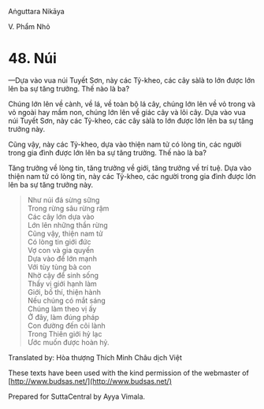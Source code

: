  

Aṅguttara Nikāya

V. Phẩm Nhỏ

# 48\. Núi

—Dựa vào vua núi Tuyết Sơn, này các Tỷ-kheo, các cây sàlà to lớn được lớn lên ba sự tăng trưởng. Thế nào là ba?

Chúng lớn lên về cành, về lá, về toàn bộ lá cây, chúng lớn lên về vỏ trong và vỏ ngoài hay mầm non, chúng lớn lên về giác cây và lõi cây. Dựa vào vua núi Tuyết Sơn, này các Tỷ-kheo, các cây sàlà to lớn được lớn lên ba sự tăng trưởng này.

Cũng vậy, này các Tỷ-kheo, dựa vào thiện nam tử có lòng tin, các người trong gia đình được lớn lên ba sự tăng trưởng. Thế nào là ba?

Tăng trưởng về lòng tin, tăng trưởng về giới, tăng trưởng về trí tuệ. Dựa vào thiện nam tử có lòng tin, này các Tỷ-kheo, các người trong gia đình được lớn lên ba sự tăng trưởng này.

> Như núi đá sừng sững  
> Trong rừng sâu rừng rậm  
> Các cây lớn dựa vào  
> Lớn lên những thần rừng  
> Cũng vậy, thiện nam tử  
> Có lòng tin giới đức  
> Vợ con và gia quyến  
> Dựa vào để lớn mạnh  
> Với tùy tùng bà con  
> Nhờ cậy để sinh sống  
> Thấy vị giới hạnh làm  
> Giới, bố thí, thiện hành  
> Nếu chúng có mắt sáng  
> Chúng làm theo vị ấy  
> Ở đây, làm đúng pháp  
> Con đường đến cõi lành  
> Trong Thiên giới hỷ lạc  
> Ước muốn được hoàn hỷ.

Translated by: Hòa thượng Thích Minh Châu dịch Việt

These texts have been used with the kind permission of the webmaster of [http://www.budsas.net/](http://www.budsas.net/)

Prepared for SuttaCentral by Ayya Vimala.